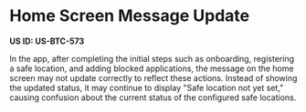 # Home Screen Message Update

**US ID: US-BTC-573**

In the app, after completing the initial steps such as onboarding, registering a safe location, and adding blocked applications, the message on the home screen may not update correctly to reflect these actions. Instead of showing the updated status, it may continue to display "Safe location not yet set," causing confusion about the current status of the configured safe locations.